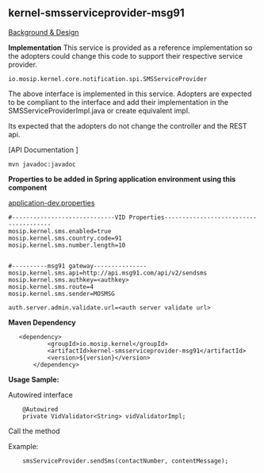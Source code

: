 ## kernel-smsserviceprovider-msg91

 [Background & Design]()

 **Implementation**
This service is provided as a reference implementation so the adopters could change this code to support their respective service provider.

```
io.mosip.kernel.core.notification.spi.SMSServiceProvider

```
The above interface is implemented in this service. Adopters are expected to be compliant to the interface  and add their implementation in the SMSServiceProviderImpl.java or create equivalent impl.

Its expected that the adopters do not change the controller and the REST api.

 [API Documentation ]
 
 ```
 mvn javadoc:javadoc

 ```
 
**Properties to be added in Spring application environment using this component**

[application-dev.properties](../../config/application-dev.properties)

 ```
 #-----------------------------VID Properties--------------------------------------
mosip.kernel.sms.enabled=true
mosip.kernel.sms.country.code=91
mosip.kernel.sms.number.length=10


#----------msg91 gateway---------------
mosip.kernel.sms.api=http://api.msg91.com/api/v2/sendsms
mosip.kernel.sms.authkey=<authkey>
mosip.kernel.sms.route=4
mosip.kernel.sms.sender=MOSMSG

auth.server.admin.validate.url=<auth server validate url>

 ```
 
 **Maven Dependency**
 
 ```
 	<dependency>
			<groupId>io.mosip.kernel</groupId>
			<artifactId>kernel-smsserviceprovider-msg91</artifactId>
			<version>${version}</version>
		</dependency>

 ```
 



**Usage Sample:**

Autowired interface 

```
	@Autowired
	private VidValidator<String> vidValidatorImpl;
```
Call the method 

Example:
 
 ```
	 smsServiceProvider.sendSms(contactNumber, contentMessage);

```
	

 
